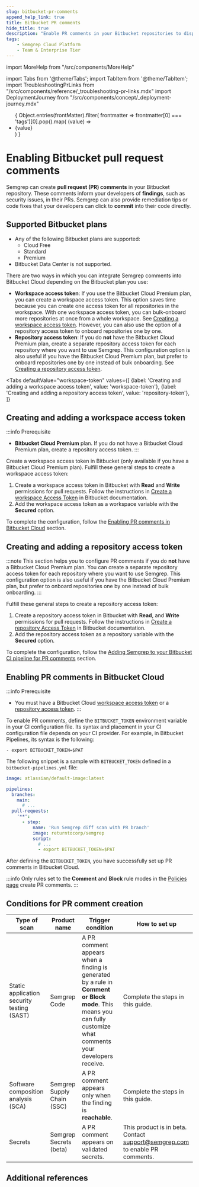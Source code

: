 ```yaml
---
slug: bitbucket-pr-comments 
append_help_link: true
title: Bitbucket PR comments 
hide_title: true
description: "Enable PR comments in your Bitbucket repositories to display Semgrep findings to developers."
tags:
    - Semgrep Cloud Platform
    - Team & Enterprise Tier
---
```


import MoreHelp from "/src/components/MoreHelp"

import Tabs from '@theme/Tabs';
import TabItem from '@theme/TabItem';
import TroubleshootingPrLinks from "/src/components/reference/_troubleshooting-pr-links.mdx"
import DeploymentJourney from "/src/components/concept/_deployment-journey.mdx"

<ul id="tag__badge-list">
{
Object.entries(frontMatter).filter(
    frontmatter => frontmatter[0] === 'tags')[0].pop().map(
    (value) => <li class='tag__badge-item'>{value}</li> )
}
</ul>

# Enabling Bitbucket pull request comments

Semgrep can create **pull request (PR) comments** in your Bitbucket repository. These comments inform your developers of **findings**, such as security issues, in their PRs. Semgrep can also provide remediation tips or code fixes that your developers can click to **commit** into their code directly.

<DeploymentJourney />

## Supported Bitbucket plans

- Any of the following Bitbucket plans are supported: 
    - Cloud Free
    - Standard
    - Premium
- Bitbucket Data Center is not supported. 

There are two ways in which you can integrate Semgrep comments into Bitbucket Cloud depending on the Bitbucket plan you use:

- **Workspace access token**: If you use the Bitbucket Cloud Premium plan, you can create a workspace access token. This option saves time because you can create one access token for all repositories in the workspace. With one workspace access token, you can bulk-onboard more repositories at once from a whole workspace. See [Creating a workspace access token](/semgrep-code/notifications/#creating-and-adding-a-workspace-access-token). However, you can also use the option of a repository access token to onboard repositories one by one.
- **Repository access token**: If you do **not** have the Bitbucket Cloud Premium plan, create a separate repository access token for each repository where you want to use Semgrep. This configuration option is also useful if you have the Bitbucket Cloud Premium plan, but prefer to onboard repositories one by one instead of bulk onboarding. See [Creating a repository access token](/semgrep-code/notifications/#creating-and-adding-a-repository-access-token).

<Tabs
    defaultValue="workspace-token"
    values={[
    {label: 'Creating and adding a workspace access token', value: 'workspace-token'},
    {label: 'Creating and adding a repository access token', value: 'repository-token'},
    ]}
>

<TabItem value="workspace-token">

## Creating and adding a workspace access token

:::info Prerequisite
- **Bitbucket Cloud Premium** plan. If you do not have a Bitbucket Cloud Premium plan, create a repository access token.
:::

Create a workspace access token in Bitbucket (only available if you have a Bitbucket Cloud Premium plan). Fulfill these general steps to create a workspace access token:

1. Create a workspace access token in Bitbucket with **Read** and **Write** permissions for pull requests. Follow the instructions in [Create a workspace Access Token](https://support.atlassian.com/bitbucket-cloud/docs/create-a-workspace-access-token/) in Bitbucket documentation.
1. Add the workspace access token as a workspace variable with the **Secured** option.

To complete the configuration, follow the [Enabling PR comments in Bitbucket Cloud](#enabling-pr-comments-in-bitbucket-cloud) section.

</TabItem>

<TabItem value="repository-token">

## Creating and adding a repository access token

:::note
This section helps you to configure PR comments if you do **not** have a Bitbucket Cloud Premium plan. You can create a separate repository access token for each repository where you want to use Semgrep. This configuration option is also useful if you have the Bitbucket Cloud Premium plan, but prefer to onboard repositories one by one instead of bulk onboarding.
:::

Fulfill these general steps to create a repository access token:

1. Create a repository access token in Bitbucket with **Read**, and **Write** permissions for pull requests. Follow the instructions in [Create a repository Access Token](https://support.atlassian.com/bitbucket-cloud/docs/create-a-repository-access-token/) in Bitbucket documentation.
1. Add the repository access token as a repository variable with the **Secured** option.

To complete the configuration, follow the [Adding Semgrep to your Bitbucket CI pipeline for PR comments](/semgrep-code/notifications/#bitbucket-ci-pipelines-yaml-file-for-pr-comments) section.

</TabItem>

</Tabs>

## Enabling PR comments in Bitbucket Cloud

:::info Prerequisite
* You must have a Bitbucket Cloud [workspace access token](/semgrep-code/notifications/#creating-and-adding-a-workspace-access-token) or a [repository access token](/semgrep-code/notifications/#creating-and-adding-a-repository-access-token).
:::

To enable PR comments, define the `BITBUCKET_TOKEN` environment variable in your CI configuration file. Its syntax and placement in your CI configuration file depends on your CI provider. For example, in Bitbucket Pipelines, its syntax is the following:

```
- export BITBUCKET_TOKEN=$PAT
```

The following snippet is a sample with `BITBUCKET_TOKEN` defined in a `bitbucket-pipelines.yml` file:

<!-- 
<Tabs
    defaultValue="jenkins"
    values={[
    {label: 'Sample Jenkins snippet', value: 'jenkins'},
    {label: 'Sample Bitbucket Pipelines snippet', value: 'pipelines'},
    ]}
>

<TabItem value='jenkins'>

```javascript
pipeline {
  agent any
    environment {

      SEMGREP_APP_TOKEN = credentials('SEMGREP_APP_TOKEN')
      // Define BITBUCKET_TOKEN to receive PR comments for Bitbucket Cloud
      BITBUCKET_TOKEN = credentials('BITBUCKET_PAT')

      // ... Other configuration variables
    }
    stages {
      stage('Semgrep-Scan') {
        steps {
          sh 'pip3 install semgrep'
          sh 'semgrep ci'
      }
    }
  }
}
```
</TabItem>

<TabItem value='pipelines'>

-->
```yaml
image: atlassian/default-image:latest

pipelines:
  branches:
    main:
      # ...
  pull-requests:
    '**':
      - step:
          name: 'Run Semgrep diff scan with PR branch'
          image: returntocorp/semgrep
          script:
            # ...
            - export BITBUCKET_TOKEN=$PAT
```

<!--
</TabItem>

</Tabs>
-->

After defining the `BITBUCKET_TOKEN`, you have successfully set up PR comments in Bitbucket Cloud.

:::info
Only rules set to the **Comment** and **Block** rule modes in the [Policies page](https://semgrep.dev/orgs/-/policies) create PR comments.
:::

## Conditions for PR comment creation

| Type of scan | Product name | Trigger condition | How to set up |
| --  | -- |  -- | --- |
| Static application security testing (SAST) | Semgrep Code | A PR comment appears when a finding is generated by a rule in **Comment or Block mode**. This means you can fully customize what comments your developers receive. | Complete the steps in this guide. |
| Software composition analysis (SCA) | Semgrep Supply Chain (SSC) | A PR comment appears only when the finding is **reachable**. | Complete the steps in this guide.  |
| Secrets | Semgrep Secrets (beta) | A PR comment appears on validated secrets. | This product is in beta.<br /> Contact [<i class="fa-regular fa-envelope"></i> support@semgrep.com](mailto:support@semgrep.com) to enable PR comments.  |

## Additional references 

<TroubleshootingPrLinks />

<MoreHelp />
